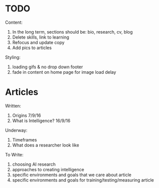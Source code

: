 # TODO

Content:

1. In the long term, sections should be: bio, research, cv, blog
1. Delete skills, link to learning
1. Refocus and update copy
1. Add pics to articles

Styling:

1. loading gifs & no drop down footer
1. fade in content on home page for image load delay

# Articles

Written:

1. Origins 7/9/16
1. What is Intelligence? 16/9/16

Underway:

1. Timeframes
1. What does a researcher look like

To Write:

1. choosing AI research
1. approaches to creating intelligence
1. specific environments and goals that we care about article
1. specific environments and goals for training/testing/measuring article
